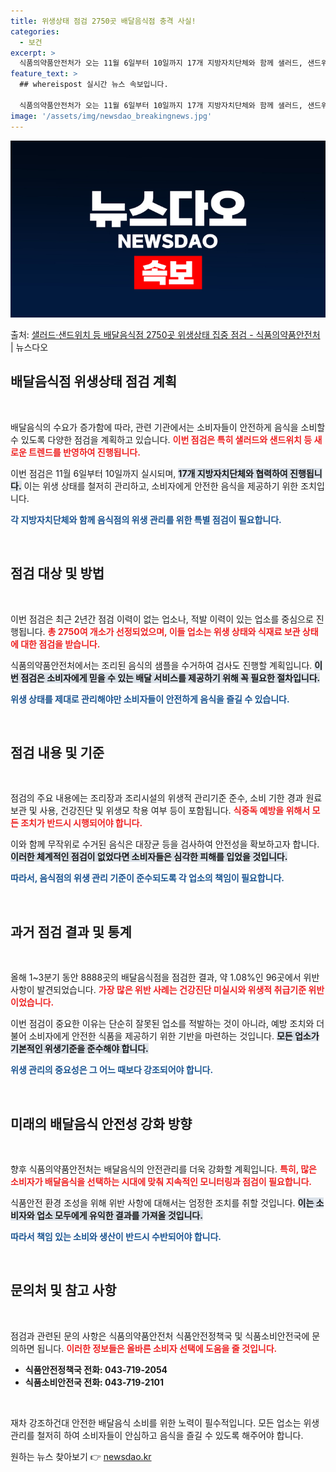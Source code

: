 ```yaml
---
title: 위생상태 점검 2750곳 배달음식점 충격 사실!
categories:
  - 보건
excerpt: >
  식품의약품안전처가 오는 11월 6일부터 10일까지 17개 지방자치단체와 함께 샐러드, 샌드위치 등을 배달하는…
feature_text: >
  ## whereispost 실시간 뉴스 속보입니다.

  식품의약품안전처가 오는 11월 6일부터 10일까지 17개 지방자치단체와 함께 샐러드, 샌드위치 등을 배달하는…
image: '/assets/img/newsdao_breakingnews.jpg'
---
```


![뉴스다오 속보](/assets/img/newsdao_breakingnews.jpg)

<p>출처: <a href="https://newsdao.kr/2372" rel="dofollow">샐러드·샌드위치 등 배달음식점 2750곳 위생상태 집중 점검 - 식품의약품안전처</a> | 뉴스다오</p>

<h2 data-ke-size="size26">배달음식점 위생상태 점검 계획</h2>

<p data-ke-size="size16">&nbsp;</p>

배달음식의 수요가 증가함에 따라, 관련 기관에서는 소비자들이 안전하게 음식을 소비할 수 있도록 다양한 점검을 계획하고 있습니다. <b><span style="color: #ee2323;">이번 점검은 특히 샐러드와 샌드위치 등 새로운 트렌드를 반영하여 진행됩니다.</span></b> 

이번 점검은 11월 6일부터 10일까지 실시되며, <b><span style="background-color: #21538527;">17개 지방자치단체와 협력하여 진행됩니다.</span></b> 이는 위생 상태를 철저히 관리하고, 소비자에게 안전한 음식을 제공하기 위한 조치입니다. 

<b><span style="color: #1a5490;">각 지방자치단체와 함께 음식점의 위생 관리를 위한 특별 점검이 필요합니다.</span></b> 

<p data-ke-size="size16">&nbsp;</p>

<h2 data-ke-size="size26">점검 대상 및 방법</h2>

<p data-ke-size="size16">&nbsp;</p>

이번 점검은 최근 2년간 점검 이력이 없는 업소나, 적발 이력이 있는 업소를 중심으로 진행됩니다. <b><span style="color: #ee2323;">총 2750여 개소가 선정되었으며, 이들 업소는 위생 상태와 식재료 보관 상태에 대한 점검을 받습니다.</span></b> 

식품의약품안전처에서는 조리된 음식의 샘플을 수거하여 검사도 진행할 계획입니다. <b><span style="background-color: #21538527;">이번 점검은 소비자에게 믿을 수 있는 배달 서비스를 제공하기 위해 꼭 필요한 절차입니다.</span></b> 

<b><span style="color: #1a5490;">위생 상태를 제대로 관리해야만 소비자들이 안전하게 음식을 즐길 수 있습니다.</span></b> 

<p data-ke-size="size16">&nbsp;</p>

<h2 data-ke-size="size26">점검 내용 및 기준</h2>

<p data-ke-size="size16">&nbsp;</p>

점검의 주요 내용에는 조리장과 조리시설의 위생적 관리기준 준수, 소비 기한 경과 원료 보관 및 사용, 건강진단 및 위생모 착용 여부 등이 포함됩니다. <b><span style="color: #ee2323;">식중독 예방을 위해서 모든 조치가 반드시 시행되어야 합니다.</span></b> 

이와 함께 무작위로 수거된 음식은 대장균 등을 검사하여 안전성을 확보하고자 합니다. <b><span style="background-color: #21538527;">이러한 체계적인 점검이 없었다면 소비자들은 심각한 피해를 입었을 것입니다.</span></b> 

<b><span style="color: #1a5490;">따라서, 음식점의 위생 관리 기준이 준수되도록 각 업소의 책임이 필요합니다.</span></b> 

<p data-ke-size="size16">&nbsp;</p>

<h2 data-ke-size="size26">과거 점검 결과 및 통계</h2>

<p data-ke-size="size16">&nbsp;</p>

올해 1~3분기 동안 8888곳의 배달음식점을 점검한 결과, 약 1.08%인 96곳에서 위반사항이 발견되었습니다. <b><span style="color: #ee2323;">가장 많은 위반 사례는 건강진단 미실시와 위생적 취급기준 위반이었습니다.</span></b> 

이번 점검이 중요한 이유는 단순히 잘못된 업소를 적발하는 것이 아니라, 예방 조치와 더불어 소비자에게 안전한 식품을 제공하기 위한 기반을 마련하는 것입니다. <b><span style="background-color: #21538527;">모든 업소가 기본적인 위생기준을 준수해야 합니다.</span></b> 

<b><span style="color: #1a5490;">위생 관리의 중요성은 그 어느 때보다 강조되어야 합니다.</span></b> 

<p data-ke-size="size16">&nbsp;</p>

<h2 data-ke-size="size26">미래의 배달음식 안전성 강화 방향</h2>

<p data-ke-size="size16">&nbsp;</p>

향후 식품의약품안전처는 배달음식의 안전관리를 더욱 강화할 계획입니다. <b><span style="color: #ee2323;">특히, 많은 소비자가 배달음식을 선택하는 시대에 맞춰 지속적인 모니터링과 점검이 필요합니다.</span></b> 

식품안전 환경 조성을 위해 위반 사항에 대해서는 엄정한 조치를 취할 것입니다. <b><span style="background-color: #21538527;">이는 소비자와 업소 모두에게 유익한 결과를 가져올 것입니다.</span></b> 

<b><span style="color: #1a5490;">따라서 책임 있는 소비와 생산이 반드시 수반되어야 합니다.</span></b> 

<p data-ke-size="size16">&nbsp;</p>

<h2 data-ke-size="size26">문의처 및 참고 사항</h2>

<p data-ke-size="size16">&nbsp;</p>

점검과 관련된 문의 사항은 식품의약품안전처 식품안전정책국 및 식품소비안전국에 문의하면 됩니다. <b><span style="color: #ee2323;">이러한 정보들은 올바른 소비자 선택에 도움을 줄 것입니다.</span></b> 

<ul>
    <li><b>식품안전정책국 전화: 043-719-2054</b></li>
    <li><b>식품소비안전국 전화: 043-719-2101</b></li>
</ul>

<p data-ke-size="size16">&nbsp;</p>

재차 강조하건대 안전한 배달음식 소비를 위한 노력이 필수적입니다. 모든 업소는 위생 관리를 철저히 하여 소비자들이 안심하고 음식을 즐길 수 있도록 해주어야 합니다. 

원하는 뉴스 찾아보기 👉 <a href="https://newsdao.kr" rel="dofollow">newsdao.kr</a>


